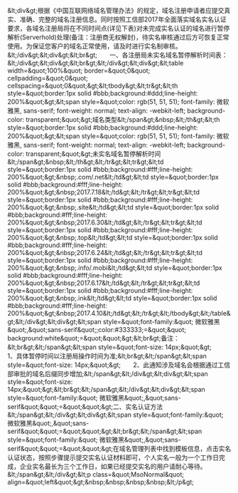 &amp;lt;div&amp;gt;根据《中国互联网络域名管理办法》的规定，域名注册申请者应提交真实、准确、完整的域名注册信息。同时按照工信部2017年全面落实域名实名认证要求，各域名注册局将在不同时间点(详见下表)对未完成实名认证的域名进行暂停解析(Serverhold)处理(备注：注册商无权解封)，待实名审核通过后方可恢复正常使用。为保证您客户的域名正常使用，请及时进行实名制审核。&amp;lt;/div&amp;gt;&amp;lt;div&amp;gt;&amp;lt;br&amp;gt;　　一、各注册局未实名域名暂停解析时间表：&amp;lt;/div&amp;gt;&amp;lt;div&amp;gt;&amp;lt;br&amp;gt;&amp;lt;/div&amp;gt;&amp;lt;div&amp;gt;&amp;lt;table width=&amp;quot;100%&amp;quot; border=&amp;quot;0&amp;quot; cellpadding=&amp;quot;0&amp;quot; cellspacing=&amp;quot;0&amp;quot;&amp;gt;&amp;lt;tbody&amp;gt;&amp;lt;tr&amp;gt;&amp;lt;th style=&amp;quot;border:1px solid #bbb;background:#ddd;line-height: 200%&amp;quot;&amp;gt;&amp;lt;span style=&amp;quot;color: rgb(51, 51, 51); font-family: 微软雅黑, sans-serif; font-weight: normal; text-align: -webkit-left; background-color: transparent;&amp;quot;&amp;gt;域名类型&amp;lt;/span&amp;gt;&amp;nbsp;&amp;lt;/th&amp;gt;&amp;lt;th style=&amp;quot;border:1px solid #bbb;background:#ddd;line-height: 200%&amp;quot;&amp;gt;&amp;lt;span style=&amp;quot;color: rgb(51, 51, 51); font-family: 微软雅黑, sans-serif; font-weight: normal; text-align: -webkit-left; background-color: transparent;&amp;quot;&amp;gt;未实名域名暂停解析时间&amp;lt;/span&amp;gt;&amp;nbsp;&amp;lt;/th&amp;gt;&amp;lt;/tr&amp;gt;&amp;lt;tr&amp;gt;&amp;lt;td style=&amp;quot;border:1px solid #bbb;background:#fff;line-height: 200%&amp;quot;&amp;gt;&amp;nbsp;.com/.net&amp;lt;/td&amp;gt;&amp;lt;td style=&amp;quot;border:1px solid #bbb;background:#fff;line-height: 200%&amp;quot;&amp;gt;&amp;nbsp;2017.7.18&amp;lt;/td&amp;gt;&amp;lt;/tr&amp;gt;&amp;lt;tr&amp;gt;&amp;lt;td style=&amp;quot;border:1px solid #bbb;background:#fff;line-height: 200%&amp;quot;&amp;gt;&amp;nbsp;.site&amp;lt;/td&amp;gt;&amp;lt;td style=&amp;quot;border:1px solid #bbb;background:#fff;line-height: 200%&amp;quot;&amp;gt;&amp;nbsp;2017.6.30&amp;lt;/td&amp;gt;&amp;lt;/tr&amp;gt;&amp;lt;tr&amp;gt;&amp;lt;td style=&amp;quot;border:1px solid #bbb;background:#fff;line-height: 200%&amp;quot;&amp;gt;&amp;nbsp;.top&amp;lt;/td&amp;gt;&amp;lt;td style=&amp;quot;border:1px solid #bbb;background:#fff;line-height: 200%&amp;quot;&amp;gt;&amp;nbsp;2017.6.24&amp;lt;/td&amp;gt;&amp;lt;/tr&amp;gt;&amp;lt;tr&amp;gt;&amp;lt;td style=&amp;quot;border:1px solid #bbb;background:#fff;line-height: 200%&amp;quot;&amp;gt;&amp;nbsp;.info/.mobi&amp;lt;/td&amp;gt;&amp;lt;td style=&amp;quot;border:1px solid #bbb;background:#fff;line-height: 200%&amp;quot;&amp;gt;&amp;nbsp;2017.6.17&amp;lt;/td&amp;gt;&amp;lt;/tr&amp;gt;&amp;lt;tr&amp;gt;&amp;lt;td style=&amp;quot;border:1px solid #bbb;background:#fff;line-height: 200%&amp;quot;&amp;gt;&amp;nbsp;.ink&amp;lt;/td&amp;gt;&amp;lt;td style=&amp;quot;border:1px solid #bbb;background:#fff;line-height: 200%&amp;quot;&amp;gt;&amp;nbsp;2017.4.10&amp;lt;/td&amp;gt;&amp;lt;/tr&amp;gt;&amp;lt;/tbody&amp;gt;&amp;lt;/table&amp;gt;&amp;lt;/div&amp;gt;&amp;lt;div&amp;gt;&amp;lt;span style=&amp;quot;font-family:&amp;quot; 微软雅黑&amp;quot;,&amp;quot;sans-serif&amp;quot;;color:#333333;=&amp;quot;&amp;quot; background:white&amp;quot;=&amp;quot;&amp;quot;&amp;gt;&amp;lt;br&amp;gt;备注：&amp;lt;br&amp;gt;&amp;lt;/span&amp;gt;&amp;lt;span style=&amp;quot;font-size: 14px;&amp;quot;&amp;gt;　　1、具体暂停时间以注册局操作时间为准;&amp;lt;br&amp;gt;&amp;lt;/span&amp;gt;&amp;lt;span style=&amp;quot;font-size: 14px;&amp;quot;&amp;gt;　　2、此通知涉及域名会根据通过工信部审批的域名后缀同步增加;&amp;lt;/span&amp;gt;&amp;lt;/div&amp;gt;&amp;lt;div&amp;gt;&amp;lt;span style=&amp;quot;font-size: 14px;&amp;quot;&amp;gt;&amp;lt;br&amp;gt;&amp;lt;/span&amp;gt;&amp;lt;/div&amp;gt;&amp;lt;div&amp;gt;&amp;lt;span style=&amp;quot;font-family:&amp;quot; 微软雅黑&amp;quot;,&amp;quot;sans-serif&amp;quot;&amp;quot;=&amp;quot;&amp;quot;&amp;gt;二、实名认证方法&amp;lt;/span&amp;gt;&amp;lt;/div&amp;gt;&amp;lt;div&amp;gt;&amp;lt;span style=&amp;quot;font-family:&amp;quot; 微软雅黑&amp;quot;,&amp;quot;sans-serif&amp;quot;&amp;quot;=&amp;quot;&amp;quot;&amp;gt;&amp;lt;br&amp;gt;&amp;lt;/span&amp;gt;&amp;lt;span style=&amp;quot;font-family:&amp;quot; 微软雅黑&amp;quot;,&amp;quot;sans-serif&amp;quot;&amp;quot;=&amp;quot;&amp;quot;&amp;gt;在域名管理列表中找到模板信息，点击实名认证状态，按照步骤提示提交实名认证材料即可，个人实名一般为一个工作日完成，企业实名最长为三个工作日，如果已经提交实名的用户请耐心等待。&amp;lt;/span&amp;gt;&amp;lt;/div&amp;gt;&amp;lt;p class=&amp;quot;MsoNormal&amp;quot; align=&amp;quot;left&amp;quot;&amp;gt;&amp;nbsp;&amp;nbsp;&amp;nbsp;&amp;nbsp;&amp;lt;/p&amp;gt;
